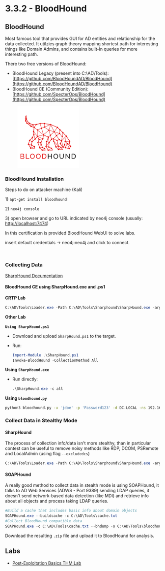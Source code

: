 # 3.3.2 - BloodHound

## **BloodHound** <a href="#bloodhound" id="bloodhound"></a>

Most famous tool that provides GUI for AD entities and relationship for the data collected. It utilzies graph theory mapping shortest path for interesting things like Domain Admins, and contains built-in queries for more interesting path.

There two free versions of BloodHound:

* BloodHound Legacy (present into C:\AD\Tools): [https://github.com/BloodHoundAD/BloodHound](https://github.com/BloodHoundAD/BloodHound)
* BloodHound CE (Community Edition): [https://github.com/SpecterOps/BloodHound](https://github.com/SpecterOps/BloodHound)

<div align="left"><figure><img src="../../../.gitbook/assets/image (1) (1).png" alt="" width="200"><figcaption></figcaption></figure></div>

### BloodHound Installation <a href="#bloodhound-installation" id="bloodhound-installation"></a>

Steps to do on attacker machine (Kali)

1\) `apt-get install bloodhound`

2\) `neo4j console`

3\) open browser and go to URL indicated by neo4j console (usually: [http://localhost:7474](http://localhost:7474/))

In this certification is provided BloodHound WebUI to solve labs.

insert default credentials -> neo4j:neo4j and click to connect.

<figure><img src="https://dev-angelist.gitbook.io/~gitbook/image?url=https%3A%2F%2F677614291-files.gitbook.io%2F%7E%2Ffiles%2Fv0%2Fb%2Fgitbook-x-prod.appspot.com%2Fo%2Fspaces%252FrRWtuMw6xkkeDjZfkcWC%252Fuploads%252FFKxVRkXw5IuHzJZ5E5hK%252Fimage.png%3Falt%3Dmedia%26token%3D5306a709-ef24-4b88-9096-a8018f5f4053&#x26;width=768&#x26;dpr=4&#x26;quality=100&#x26;sign=cb2af27f&#x26;sv=2" alt=""><figcaption></figcaption></figure>

### Collecting Data

[SharpHound Documentation](https://bloodhound.readthedocs.io/en/latest/data-collection/sharphound.html)

#### BloodHound CE using SharpHound.exe and .ps1

**CRTP Lab**

```powershell
C:\AD\Tools\Loader.exe -Path C:\AD\Tools\Sharphound\SharpHound.exe -args --collectionmethods All
```

**Other Lab**

**`Using SharpHound.ps1`**

* Download and upload `SharpHound.ps1` to the target.
*   Run:

    ```powershell
    Import-Module .\SharpHound.ps1
    Invoke-BloodHound -CollectionMethod All
    ```

**Using `SharpHound.exe`**

*   Run directly:

    ```powershell
    .\SharpHound.exe -c all
    ```

**Using `bloodhound.py`**

```bash
python3 bloodhound.py -u 'jdoe' -p 'Password123' -d DC.LOCAL -ns 192.168.1.1 --zip -c All
```

### Collect Data in Stealthy Mode

#### SharpHound

The process of collection info/data isn't more stealthy, than in particular contest can be useful to remove noisy methods like RDP, DCOM, PSRemote and LocalAdmin (using flag `--excludedcs`)

```powershell
C:\AD\Tools\Loader.exe -Path C:\AD\Tools\Sharphound\SharpHound.exe -args --collectionmethods Group,GPOLocalGroup,Session,Trusts,ACL,Container,ObjectProps,SPNTargets,CertServices --excludedcs
```

#### SOAPHound

A really good method to collect data in stealth mode is using SOAPHound, it talks to AD Web Services (ADWS - Port 9389) sending LDAP queries, it doesn't send network-based data detection (like MDI) and retrieve info about all objects and process taking LDAP queries.

```powershell
#Build a cache that includes basic info about domain objects
SOAPHound.exe --buildcache -c C:\AD\Tools\cache.txt
#Collect BloodHound compatible data
SOAPHound.exe -c C:\AD\Tools\cache.txt --bhdump -o C:\AD\Tools\bloodhound-output --nolaps
```

Download the resulting `.zip` file and upload it to BloodHound for analysis.

## Labs

* [Post-Exploitation Basics THM Lab](https://dev-angelist.gitbook.io/writeups-and-walkthroughs/thm/post-exploitation-basics)
